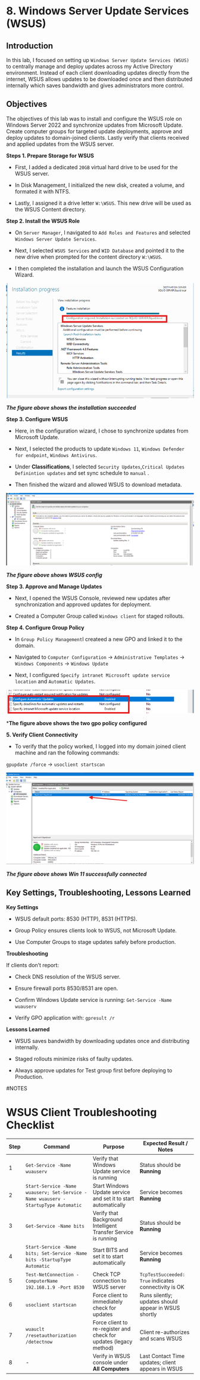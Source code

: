 # 8. Windows Server Update Services (WSUS)

## Introduction

In this lab, I focused on setting up `Windows Server Update Services (WSUS)` to centrally manage and deploy updates across my Active Directory environment. Instead of each client downloading updates directly from the internet, WSUS allows updates to be downloaded once and then distributed internally which saves bandwidth and gives administrators more control.

## Objectives

The objectives of this lab was to install and configure the WSUS role on Windows Server 2022 and synchronize updates from Microsoft Update. Create computer groups for targeted update deployments, approve and deploy updates to domain-joined clients. Lastly verify that clients received and applied updates from the WSUS server.

**Steps 1. Prepare Storage for WSUS**

- First, I added a dedicated `20GB` virtual hard drive to be used for the WSUS server.

- In Disk Management, I initialized the new disk, created a volume, and formated it with NTFS.

- Lastly, I assigned it a drive letter `W:\WSUS`. This new drive will be used as the WSUS Content directory.

**Step 2. Install the WSUS Role**

- On `Server Manager`, I navigated to `Add Roles and Features` and selected `Windows Server Update Services`.

- Next, I selected `WSUS Services` and `WID Database` and pointed it to the new drive when prompted for the content directory `W:\WSUS`.

- I then completed the installation and launch the WSUS Configuration Wizard.

![alt text](screenshots/WSUS-installed.png)

***The figure above shows the installation succeeded***

**Step 3. Configure WSUS**

- Here, in the configuration wizard, I chose to synchronize updates from Microsoft Update.

- Next, I selected the products to update `Windows 11`, `Windows Defender for endpoint`, `Windows Antivirus`.

- Under **Classifications**, I selected `Security Updates`,`Critical Updates` `Definintion updates` and set sync schedule to `manual` .

- Then finished the wizard and allowed WSUS to download metadata.

![alt text](screenshots/WSUS-setup.png)

***The figure above shows WSUS config***

**Step 3. Approve and Manage Updates**

- Next, I opened the WSUS Console, reviewed new updates after synchronization and approved updates for deployment.

- Created a Computer Group called `Windows client` for staged rollouts.

**Step 4. Configure Group Policy**

- In `Group Policy Management`I createed a new GPO and linked it to the domain.

- Navigated to `Computer Configuration` -> `Administrative Templates` -> `Windows Components` -> `Windows Update`

- Next, I configured `Specify intranet Microsoft update service location` and `Automatic Updates`.

![alt text](screenshots/gpo-policy.png)

***The figure above shows the two gpo policy configured**

**5. Verify Client Connectivity**

- To verify that the policy worked, I logged into my domain joined client machine and ran the following commands:

`gpupdate /force` -> `usoclient startscan`

![alt text](screenshots/win11-added-to-wsus.png)

***The figure above shows Win 11 successfully connected***

## Key Settings, Troubleshooting, Lessons Learned

**Key Settings**

- WSUS default ports: 8530 (HTTP), 8531 (HTTPS).

- Group Policy ensures clients look to WSUS, not Microsoft Update.

- Use Computer Groups to stage updates safely before production.

**Troubleshooting**

If clients don’t report:

- Check DNS resolution of the WSUS server.

- Ensure firewall ports 8530/8531 are open.

- Confirm Windows Update service is running: `Get-Service -Name wuauserv`

- Verify GPO application with: `gpresult /r`

**Lessons Learned**

- WSUS saves bandwidth by downloading updates once and distributing internally.

- Staged rollouts minimize risks of faulty updates.

- Always approve updates for Test group first before deploying to Production.
 
 #NOTES
 
# WSUS Client Troubleshooting Checklist

| Step | Command | Purpose | Expected Result / Notes |
|------|---------|---------|------------------------|
| 1 | `Get-Service -Name wuauserv` | Verify that Windows Update service is running | Status should be **Running** |
| 2 | `Start-Service -Name wuauserv; Set-Service -Name wuauserv -StartupType Automatic` | Start Windows Update service and set it to start automatically | Service becomes **Running** |
| 3 | `Get-Service -Name bits` | Verify that Background Intelligent Transfer Service is running | Status should be **Running** |
| 4 | `Start-Service -Name bits; Set-Service -Name bits -StartupType Automatic` | Start BITS and set it to start automatically | Service becomes **Running** |
| 5 | `Test-NetConnection -ComputerName 192.168.1.9 -Port 8530` | Check TCP connection to WSUS server | `TcpTestSucceeded: True` indicates connectivity is OK |
| 6 | `usoclient startscan` | Force client to immediately check for updates | Runs silently; updates should appear in WSUS shortly |
| 7 | `wuauclt /resetauthorization /detectnow` | Force client to re-register and check for updates (legacy method) | Client re-authorizes and scans WSUS |
| 8 | - | Verify in WSUS console under **All Computers** | Last Contact Time updates; client appears in WSUS |








